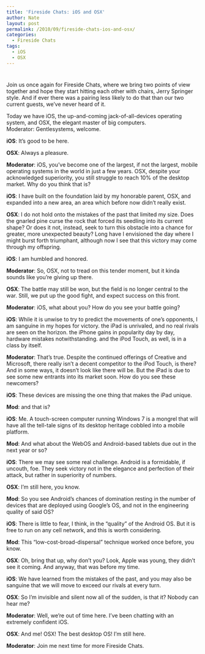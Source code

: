 ```yaml
---
title: 'Fireside Chats: iOS and OSX'
author: Nate
layout: post
permalink: /2010/09/fireside-chats-ios-and-osx/
categories:
  - Fireside Chats
tags:
  - iOS
  - OSX
---
```

# 

Join us once again for Fireside Chats, where we bring two points of view together and hope they start hitting each other with chairs, Jerry Springer style. And if ever there was a pairing less likely to do that than our two current guests, we’ve never heard of it.

Today we have iOS, the up-and-coming jack-of-all-devices operating system, and OSX, the elegant master of big computers.  
Moderator: Gentlesystems, welcome.

**iOS**: It’s good to be here.

**OSX**: Always a pleasure.

**Moderator**: iOS, you’ve become one of the largest, if not the largest, mobile operating systems in the world in just a few years. OSX, despite your acknowledged superiority, you still struggle to reach 10% of the desktop market. Why do you think that is?

**iOS**: I have built on the foundation laid by my honorable parent, OSX, and expanded into a new area, an area which before now didn’t really exist.

**OSX**: I do not hold onto the mistakes of the past that limited my size. Does the gnarled pine curse the rock that forced its seedling into its current shape? Or does it not, instead, seek to turn this obstacle into a chance for greater, more unexpected beauty? Long have I envisioned the day where I might burst forth triumphant, although now I see that this victory may come through my offspring.

**iOS**: I am humbled and honored.

**Moderator**: So, OSX, not to tread on this tender moment, but it kinda sounds like you’re giving up there. 

**OSX**: The battle may still be won, but the field is no longer central to the war. Still, we put up the good fight, and expect success on this front.

**Moderator**: iOS, what about you? How do you see your battle going?

**iOS**: While it is unwise to try to predict the movements of one’s opponents, I am sanguine in my hopes for victory. the iPad is unrivaled, and no real rivals are seen on the horizon. the iPhone gains in popularity day by day, hardware mistakes notwithstanding. and the iPod Touch, as well, is in a class by itself.

**Moderator**: That’s true. Despite the continued offerings of Creative and Microsoft, there really isn’t a decent competitor to the iPod Touch, is there? And in some ways, it doesn’t look like there will be. But the iPad is due to see some new entrants into its market soon. How do you see these newcomers?

**iOS**: These devices are missing the one thing that makes the iPad unique.

**Mod**: and that is?

**iOS**: Me. A touch-screen computer running Windows 7 is a mongrel that will have all the tell-tale signs of its desktop heritage cobbled into a mobile platform.

**Mod**: And what about the WebOS and Android-based tablets due out in the next year or so?

**iOS**: There we may see some real challenge. Android is a formidable, if uncouth, foe. They seek victory not in the elegance and perfection of their attack, but rather in superiority of numbers.

**OSX**: I’m still here, you know.

**Mod**: So you see Android’s chances of domination resting in the number of devices that are deployed using Google’s OS, and not in the engineering quality of said OS?

**iOS**: There is little to fear, I think, in the “quality” of the Android OS. But it is free to run on any cell network, and this is worth considering.

**Mod**: This “low-cost-broad-dispersal” technique worked once before, you know.

**OSX**: Oh, bring that up, why don’t you? Look, Apple was young, they didn’t see it coming. And anyway, that was before my time.

**iOS**: We have learned from the mistakes of the past, and you may also be sanguine that we will move to exceed our rivals at every turn.

**OSX**: So I’m invisible and silent now all of the sudden, is that it? Nobody can hear me?

**Moderator**: Well, we’re out of time here. I’ve been chatting with an extremely confident iOS.

**OSX**: And me! OSX! The best desktop OS! I’m still here.

**Moderator**: Join me next time for more Fireside Chats.